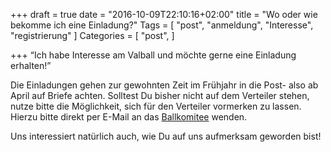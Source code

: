 +++
draft = true
date = "2016-10-09T22:10:16+02:00"
title = "Wo oder wie bekomme ich eine Einladung?"
Tags = [
  "post", "anmeldung", "Interesse", "registrierung"
]
Categories = [
  "post",
]

+++
	“Ich habe Interesse am Valball und möchte gerne eine Einladung erhalten!”
	
Die Einladungen gehen zur gewohnten Zeit im Frühjahr in die Post- also ab April auf Briefe achten.
Solltest Du bisher nicht auf dem Verteiler stehen, nutze bitte die Möglichkeit, sich für den Verteiler vormerken zu lassen. Hierzu bitte direkt per E-Mail an das [Ballkomitee](/tags/kontakt) wenden.

Uns interessiert natürlich auch, wie Du auf uns aufmerksam geworden bist! 
